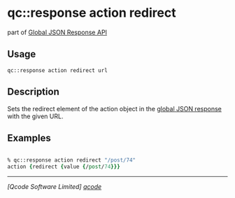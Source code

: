 qc::response action redirect
===========

part of [Global JSON Response API](../response_api.md)

Usage
-----
`qc::response action redirect url`

Description
-----------
Sets the redirect element of the action object in the [global JSON response] with the given URL.

Examples
--------
```tcl

% qc::response action redirect "/post/74"
action {redirect {value {/post/74}}}

```

----------------------------------
*[Qcode Software Limited] [qcode]*

[qcode]: http://www.qcode.co.uk "Qcode Software"
[global JSON response]: ../global-json-response.md